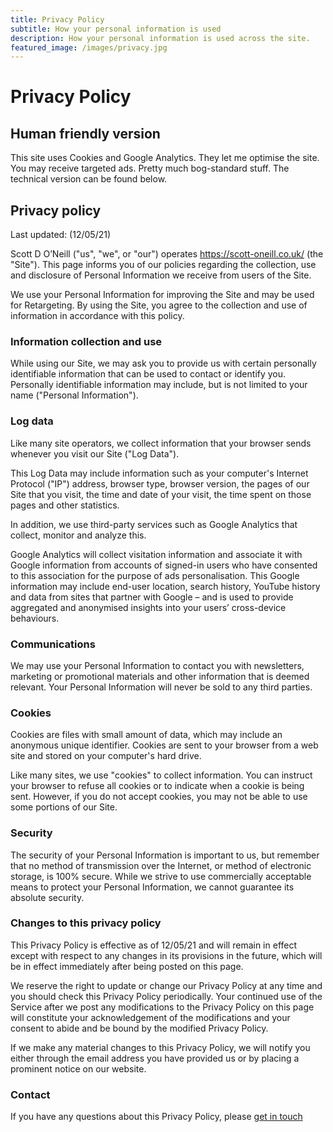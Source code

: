 ```yaml
---
title: Privacy Policy
subtitle: How your personal information is used
description: How your personal information is used across the site.
featured_image: /images/privacy.jpg
---
```

# Privacy Policy

## Human friendly version
This site uses Cookies and Google Analytics. They let me optimise the site. You may receive targeted ads. Pretty much bog-standard stuff. The technical version can be found below.

## Privacy policy

Last updated: (12/05/21)

Scott D O’Neill ("us", "we", or "our") operates https://scott-oneill.co.uk/ (the "Site"). This page informs you of our policies regarding the collection, use and disclosure of Personal Information we receive from users of the Site.

We use your Personal Information for improving the Site and may be used for Retargeting. By using the Site, you agree to the collection and use of information in accordance with this policy.

### Information collection and use

While using our Site, we may ask you to provide us with certain personally identifiable information that can be used to contact or identify you. Personally identifiable information may include, but is not limited to your name ("Personal Information").

### Log data

Like many site operators, we collect information that your browser sends whenever you visit our Site ("Log Data").

This Log Data may include information such as your computer's Internet Protocol ("IP") address, browser type, browser version, the pages of our Site that you visit, the time and date of your visit, the time spent on those pages and other statistics.

In addition, we use third-party services such as Google Analytics that collect, monitor and analyze this.

Google Analytics will collect visitation information and associate it with Google information from accounts of signed-in users who have consented to this association for the purpose of ads personalisation. This Google information may include end-user location, search history, YouTube history and data from sites that partner with Google – and is used to provide aggregated and anonymised insights into your users’ cross-device behaviours.

### Communications

We may use your Personal Information to contact you with newsletters, marketing or promotional materials and other information that is deemed relevant. Your Personal Information will never be sold to any third parties.

### Cookies

Cookies are files with small amount of data, which may include an anonymous unique identifier. Cookies are sent to your browser from a web site and stored on your computer's hard drive.

Like many sites, we use "cookies" to collect information. You can instruct your browser to refuse all cookies or to indicate when a cookie is being sent. However, if you do not accept cookies, you may not be able to use some portions of our Site.

### Security

The security of your Personal Information is important to us, but remember that no method of transmission over the Internet, or method of electronic storage, is 100% secure. While we strive to use commercially acceptable means to protect your Personal Information, we cannot guarantee its absolute security.

### Changes to this privacy policy

This Privacy Policy is effective as of 12/05/21 and will remain in effect except with respect to any changes in its provisions in the future, which will be in effect immediately after being posted on this page.

We reserve the right to update or change our Privacy Policy at any time and you should check this Privacy Policy periodically. Your continued use of the Service after we post any modifications to the Privacy Policy on this page will constitute your acknowledgement of the modifications and your consent to abide and be bound by the modified Privacy Policy.

If we make any material changes to this Privacy Policy, we will notify you either through the email address you have provided us or by placing a prominent notice on our website.

### Contact

If you have any questions about this Privacy Policy, please [get in touch](https://scott-oneill.co.uk/contact)
